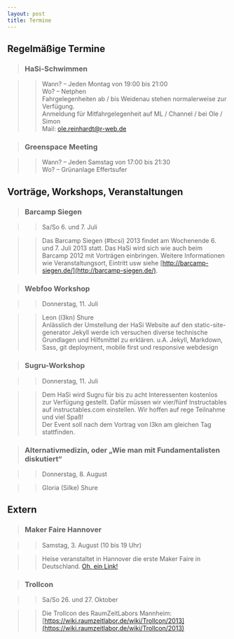 ```yaml
---
layout: post
title: Termine
---
```


## Regelmäßige Termine

> ### HaSi-Schwimmen

>> Wann? – Jeden Montag von 19:00 bis 21:00  
>> Wo? – Netphen  
>> Fahrgelegenheiten ab / bis Weidenau stehen normalerweise zur Verfügung.  
>> Anmeldung für Mitfahrgelegenheit auf ML / Channel / bei Ole / Simon  
>> Mail: ole.reinhardt@r-web.de  

> ### Greenspace Meeting

>> Wann? – Jeden Samstag von 17:00 bis 21:30  
>> Wo? – Grünanlage Effertsufer


## Vorträge, Workshops, Veranstaltungen 

> ### Barcamp Siegen

>> Sa/So 6. und 7. Juli

>> Das Barcamp Siegen (#bcsi) 2013 findet am Wochenende 6. und 7. Juli 2013 statt. Das HaSi wird sich wie auch beim Barcamp 2012 mit Vorträgen einbringen. Weitere Informationen wie Veranstaltungsort, Eintritt usw siehe [http://barcamp-siegen.de/](http://barcamp-siegen.de/). 

> ### Webfoo Workshop

>> Donnerstag, 11. Juli

>> Leon (l3kn) Shure  
>> Anlässlich der Umstellung der HaSi Website auf den static-site-generator Jekyll werde ich versuchen diverse technische Grundlagen und Hilfsmittel zu erklären.
>> u.A. Jekyll, Markdown, Sass, git deployment, mobile first und responsive webdesign

> ### Sugru-Workshop

>> Donnerstag, 11. Juli

>> Dem HaSi wird Sugru für bis zu acht Interessenten kostenlos zur Verfügung gestellt. Dafür müssen wir vier/fünf Instructables auf instructables.com einstellen. Wir hoffen auf rege Teilnahme und viel Spaß!  
>> Der Event soll nach dem Vortrag von l3kn am gleichen Tag stattfinden. 

> ### Alternativmedizin, oder „Wie man mit Fundamentalisten diskutiert“

>> Donnerstag, 8. August

>> Gloria (Silke) Shure  

## Extern

> ### Maker Faire Hannover

>> Samstag, 3. August (10 bis 19 Uhr)

>> Heise veranstaltet in Hannover die erste Maker Faire in Deutschland.
>> [Oh, ein Link!](http://de.amiando.com/makerfaire2013.html)

> ### Trollcon

>> Sa/So 26. und 27. Oktober

>> Die Trollcon des RaumZeitLabors Mannheim: [https://wiki.raumzeitlabor.de/wiki/Trollcon/2013](https://wiki.raumzeitlabor.de/wiki/Trollcon/2013)


